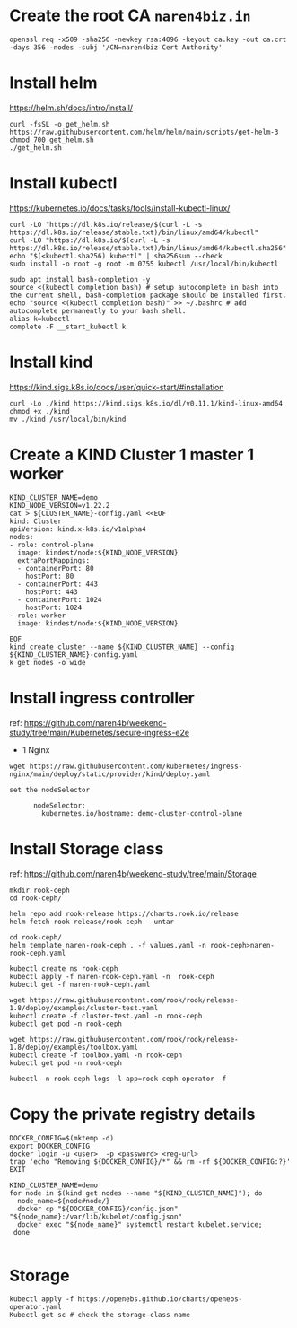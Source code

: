 # Create the root CA `naren4biz.in`
```
openssl req -x509 -sha256 -newkey rsa:4096 -keyout ca.key -out ca.crt -days 356 -nodes -subj '/CN=naren4biz Cert Authority'

```

# Install helm 
https://helm.sh/docs/intro/install/
```
curl -fsSL -o get_helm.sh https://raw.githubusercontent.com/helm/helm/main/scripts/get-helm-3
chmod 700 get_helm.sh
./get_helm.sh
```

# Install kubectl 
https://kubernetes.io/docs/tasks/tools/install-kubectl-linux/

```
curl -LO "https://dl.k8s.io/release/$(curl -L -s https://dl.k8s.io/release/stable.txt)/bin/linux/amd64/kubectl"
curl -LO "https://dl.k8s.io/$(curl -L -s https://dl.k8s.io/release/stable.txt)/bin/linux/amd64/kubectl.sha256"
echo "$(<kubectl.sha256) kubectl" | sha256sum --check
sudo install -o root -g root -m 0755 kubectl /usr/local/bin/kubectl

sudo apt install bash-completion -y
source <(kubectl completion bash) # setup autocomplete in bash into the current shell, bash-completion package should be installed first.
echo "source <(kubectl completion bash)" >> ~/.bashrc # add autocomplete permanently to your bash shell.
alias k=kubectl
complete -F __start_kubectl k

```
# Install kind 
https://kind.sigs.k8s.io/docs/user/quick-start/#installation
```
curl -Lo ./kind https://kind.sigs.k8s.io/dl/v0.11.1/kind-linux-amd64
chmod +x ./kind
mv ./kind /usr/local/bin/kind
```

# Create a KIND Cluster 1 master 1 worker 
```
KIND_CLUSTER_NAME=demo
KIND_NODE_VERSION=v1.22.2
cat > ${CLUSTER_NAME}-config.yaml <<EOF
kind: Cluster
apiVersion: kind.x-k8s.io/v1alpha4
nodes:
- role: control-plane
  image: kindest/node:${KIND_NODE_VERSION}
  extraPortMappings:
  - containerPort: 80
    hostPort: 80
  - containerPort: 443
    hostPort: 443
  - containerPort: 1024
    hostPort: 1024  
- role: worker
  image: kindest/node:${KIND_NODE_VERSION}

EOF
kind create cluster --name ${KIND_CLUSTER_NAME} --config ${KIND_CLUSTER_NAME}-config.yaml 
k get nodes -o wide 

```  
                                               
# Install ingress controller 
ref: https://github.com/naren4b/weekend-study/tree/main/Kubernetes/secure-ingress-e2e
- 1 Nginx 

```
wget https://raw.githubusercontent.com/kubernetes/ingress-nginx/main/deploy/static/provider/kind/deploy.yaml

set the nodeSelector

      nodeSelector:
        kubernetes.io/hostname: demo-cluster-control-plane
```

# Install Storage class 
ref: https://github.com/naren4b/weekend-study/tree/main/Storage
```
mkdir rook-ceph
cd rook-ceph/
 
helm repo add rook-release https://charts.rook.io/release
helm fetch rook-release/rook-ceph --untar

cd rook-ceph/
helm template naren-rook-ceph . -f values.yaml -n rook-ceph>naren-rook-ceph.yaml

kubectl create ns rook-ceph
kubectl apply -f naren-rook-ceph.yaml -n  rook-ceph
kubectl get -f naren-rook-ceph.yaml

wget https://raw.githubusercontent.com/rook/rook/release-1.8/deploy/examples/cluster-test.yaml
kubectl create -f cluster-test.yaml -n rook-ceph
kubectl get pod -n rook-ceph

wget https://raw.githubusercontent.com/rook/rook/release-1.8/deploy/examples/toolbox.yaml
kubectl create -f toolbox.yaml -n rook-ceph
kubectl get pod -n rook-ceph

kubectl -n rook-ceph logs -l app=rook-ceph-operator -f
```

# Copy the private registry details 
```
DOCKER_CONFIG=$(mktemp -d)
export DOCKER_CONFIG
docker login -u <user>  -p <password> <reg-url>
trap 'echo "Removing ${DOCKER_CONFIG}/*" && rm -rf ${DOCKER_CONFIG:?}' EXIT

KIND_CLUSTER_NAME=demo
for node in $(kind get nodes --name "${KIND_CLUSTER_NAME}"); do
  node_name=${node#node/}
  docker cp "${DOCKER_CONFIG}/config.json" "${node_name}:/var/lib/kubelet/config.json"
  docker exec "${node_name}" systemctl restart kubelet.service; 
 done


```

# Storage 

```
kubectl apply -f https://openebs.github.io/charts/openebs-operator.yaml
Kubectl get sc # check the storage-class name

```


